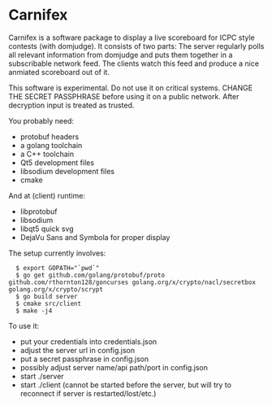 # Carnifex

Carnifex is a software package to display a live scoreboard for ICPC style contests (with domjudge).
It consists of two parts: The server regularly polls all relevant information from domjudge and puts them together in a subscribable network feed. The clients watch this feed and produce a nice anmiated scoreboard out of it.

This software is experimental. Do not use it on critical systems.
CHANGE THE SECRET PASSPHRASE before using it on a public network. After decryption input is treated as trusted.

You probably need:
- protobuf headers
- a golang toolchain
- a C++ toolchain
- Qt5 development files
- libsodium development files
- cmake

And at (client) runtime:
- libprotobuf
- libsodium
- libqt5 quick svg
- DejaVu Sans and Symbola for proper display

The setup currently involves:
```
  $ export GOPATH="`pwd`"
  $ go get github.com/golang/protobuf/proto github.com/rthornton128/goncurses golang.org/x/crypto/nacl/secretbox golang.org/x/crypto/scrypt
  $ go build server
  $ cmake src/client
  $ make -j4
```

To use it:
- put your credentials into credentials.json
- adjust the server url in config.json
- put a secret passphrase in config.json
- possibly adjust server name/api path/port in config.json
- start ./server
- start ./client (cannot be started before the server, but will try to reconnect if server is restarted/lost/etc.)
